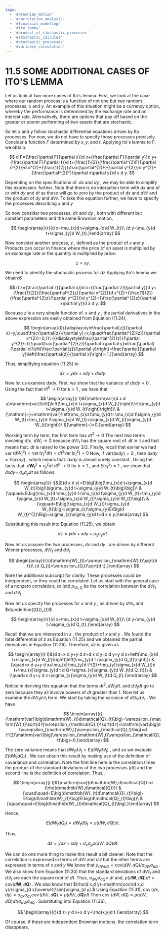 ```yaml
---
tags:
  - '#brownian_motion'
  - '#correlation_analysis'
  - '#financial_modeling'
  - '#ito_lemma'
  - '#product_of_stochastic_processes'
  - '#stochastic_calculus'
  - '#stochastic_processes'
  - '#variance_calculation'
---
```

# 11.5 SOME ADDITIONAL CASES OF ITO'S LEMMA

Let us look at two more cases of Ito's lemma. First, we look at the case where our random process is a function of not one but two random processes, $x$ and $y.$ An example of this situation might be a currency option, whereby the performance is determined by the exchange rate and an interest rate. Alternatively, there are options that pay off based on the greater or poorer performing of two assets that are stochastic.

So let $x$ and $y$ follow stochastic differential equations driven by Ito processes. For now, we do not have to specify those processes precisely. Consider a function $F$ determined by $x,y,$ and $t.$ Applying Ito's lemma to F, we obtain.

$$
d F={\frac{\partial F}{\partial x}}d x+{\frac{\partial F}{\partial y}}d y+{\frac{\partial F}{\partial t}}d t+{\frac{1}{2}}{\frac{\partial^{2}F}{\partial x^{2}}}d x^{2}+{\frac{1}{2}}{\frac{\partial^{2}F}{\partial y^{2}}}d y^{2}+{\frac{\partial^{2}F}{\partial x\partial y}}d x d y.
$$

Depending on the specifications of. $d x$ and $d y$ , we may be able to simplify this expression. further. Note that there is no interaction term with $d x$ and $d t$ or with $d y$ and $d t$ as these will go to zero by the product of $d x$ and $d\mathbb{W}$ and the product of $d y$ and $d\mathbb{W}.$ To take this equation further, we have to specify the processes describing $x$ and $y$

So now consider two processes, $d x$ and $d y$ , both with different but constant parameters and the same Brownian motion,

$$
\begin{array}{r}{d x=\mu_{x}d t+\sigma_{x}d W_{t}}\ {d y=\mu_{y}d t+\sigma_{y}d W_{t}.}\end{array}
$$

Now consider another process, $z$ , defined as the product of $x$ and $y$ . Products can occur in finance where the price of an asset is multiplied by an exchange rate or the quantity is multiplied by price:

$$
z=x y.
$$

We need to identify the stochastic process for $d z$ Applying Ito's lemma we obtain:6

$$
d z={\frac{\partial z}{\partial x}}d x+{\frac{\partial z}{\partial y}}d y+{\frac{1}{2}}{\frac{\partial^{2}z}{\partial x^{2}}}d x^{2}+{\frac{1}{2}}{\frac{\partial^{2}z}{\partial y^{2}}}d y^{2}+{\frac{\partial^{2}z}{\partial x\partial y}}d x d y.
$$

Because $z$ is a very simple function of. $x$ and $y$ , the partial derivatives in the above expression are easily obtained from Equation (11.24),

$$
\begin{array}{l}{{\displaystyle\frac{\partial{z}}{\partial x}=y,\quad\frac{\partial{z}}{\partial y}=x,\quad\frac{\partial^{2}{z}}{\partial x^{2}}=0,}}\ {{\displaystyle\frac{\partial^{2}{z}}{\partial y^{2}}=0,\quad\frac{\partial^{2}{z}}{\partial x\partial y}=\frac{\partial}{\partial x}\left(\frac{\partial{z}}{\partial y}\right)=\frac{\partial}{\partial y}\left(\frac{\partial{z}}{\partial x}\right)=1.}}\end{array}
$$

Thus, simplifying equation (11.25) to

$$
d z=y d x+x d y+d x d y.
$$

Now let us examine dxdy. First, we show that the variance of $d x d y=0$ . Using the fact that $d t^{k}\to0$ for $k>1$ , we have that

$$
\begin{array}{r l}&{\mathrm{var}(d x d y)=\mathrm{var}\left[\left(\mu_{x}d t+\sigma_{x}d W_{t}\right)\left(\mu_{y}d t+\sigma_{y}d W_{t}\right)\right]}\ &{\mathrm{~}=\mathrm{var}\left(\mu_{x}d t\mu_{y}d t+\mu_{x}d t\sigma_{y}d W_{t}+\mu_{y}d t\sigma_{x}d W_{t}+\sigma_{x}d W_{t}\sigma_{y}d W_{t}\right)}\ &{\mathrm{~}=0.}\end{array}
$$

Working term by term, the first term has $d t^{2}\to0$ The next two terms involving dtc. ${\mathit{d W}}_{t}\to0$ because $d\mathbb{W}_{t}$ has the square root of. $d t$ in it and that means that. $d t$ is raised to the power 3/2. Finally, recall that earlier we had var $\left(d W_{t}^{2}\right)=\operatorname{var}\left(\varepsilon_{t}^{2}d t\right)=d t^{2}\operatorname{var}\left(\varepsilon_{t}^{2}\right)=0$ Now, if $\mathrm{var}(d x d y)=0$ , then $d x d y=E(d x d y)$ , which means that. $d x d y$ is almost surely constant.. Using the facts that. $d\mathbf{W}_{t}^{2}=\varepsilon_{t}^{2}d t$ $d t^{k}\to0$ for $k>1$ , and $E\big(\varepsilon_{t}^{2}\big)=1$ , we show that. $d x d y=$ $\sigma_{x}\sigma_{y}d t$ as follows:

$$
\begin{array}{r l}&{E(d x d y)=E\big[\big(\mu_{x}d t+\sigma_{x}d W_{t}\big)\big(\mu_{y}d t+\sigma_{y}d W_{t}\big)\big]}\ &{\qquad=E\big(\mu_{x}d t\mu_{y}d t+\mu_{x}d t\sigma_{y}d W_{t}+\mu_{y}d t\sigma_{x}d W_{t}+\sigma_{x}d W_{t}\sigma_{y}d W_{t}\big)}\ &{\qquad=E\big(\sigma_{x}d W_{t}\sigma_{y}d W_{t}\big)=\sigma_{x}\sigma_{y}E\Big(d W_{t}^{2}\Big)=\sigma_{x}\sigma_{y}d t=d x d y.}\end{array}
$$

Substituting this result into Equation (11.25), we obtain

$$
d z=y d x+x d y+\sigma_{x}\sigma_{y}d t.
$$

Now let us assume the two processes, $d x$ and $d y$ , are driven by different Wiener processes, $d\mathbb{W}_{t}$ and $d\boldsymbol{\mathcal{Q}}_{t}$

$$
\begin{array}{r}{d\mathrm{W}_{t}=\varepsilon_{\mathrm{W},t}\sqrt{d t}}\ {d Q_{t}=\varepsilon_{Q,t}\sqrt{d t}.}\end{array}
$$

Note the additional subscript for clarity. These processes could be independent, or they could be correlated. Let us start with the general case of a nonzero correlation, so letd $\rho_{\mathbb{W},\mathbb{Q}}$ be the correlation between the $d\mathbb{W}_{t}$ and $d\boldsymbol{\mathcal{Q}}_{t}$

Now let us specify the processes for $x$ and $y$ , as driven by $d\mathbb{W}_{t}$ and $d\underline{{Q}}_{t}$

$$
\begin{array}{r}{d x=\mu_{x}d t+\sigma_{x}d W_{t}}\ {d y=\mu_{y}d t+\sigma_{y}d Q_{t}.}\end{array}
$$

Recall that we are interested in $z$ , the product of $x$ and $y$ . We found the total differential of $z$ as Equation (11.25) and we obtained the partial derivatives in Equation (11.26). Therefore, $d z$ is given as

$$
\begin{array}{r l}&{d z=x d y+y d z+d x d y=x d y+y d x+\left(\mu_{x}d t+\sigma_{x}d W_{t}\right)\left(\mu_{y}d t+\sigma_{y}d Q_{t}\right)}\ &{\quad=x d y+y d x+\mu_{x}\mu_{y}d t^{2}+\mu_{y}\sigma_{x}d W_{t}d t+\mu_{x}\sigma_{y}d t d Q+\sigma_{x}\sigma_{y}d W_{t}d Q_{t}}\ &{\quad=x d y+y d x+\sigma_{x}\sigma_{y}d W_{t}d Q_{t}.}\end{array}
$$

Notice in deriving this equation that the terms $d t^{2},d\mathrm{W}_{t}d t.$ and $d\boldsymbol{\mathcal{Q}}_{t}d t$ go to zero because they all involve powers of $d t$ greater than 1. Now let us examine the $d\mathbb{W}_{t}d\mathcal{Q}_{t}$ term. We start by taking the variance of $d\mathbb{W}_{t}d\mathcal{Q}_{t}$ . We have

$$
\begin{array}{r}{\mathrm{var}\big(d\mathrm{W}_{t}d\mathcal{Q}_{t}\big)=\varepsilon_{\mathrm{W},t}\sqrt{d t}\varepsilon_{\mathcal{Q},t}\sqrt{d t}=\mathrm{var}\big(d t\varepsilon_{\mathrm{W},t}\varepsilon_{\mathcal{Q},t}\big)=d t^{2}\mathrm{var}\big(\varepsilon_{\mathrm{W},t}\varepsilon_{\mathcal{Q},t}\big)=0.}\end{array}
$$

The zero variance means that $d\mathrm{W}_{t}d\mathcal{Q}_{t}=E\big(d\mathrm{W}_{t}d\mathcal{Q}_{t}\big)$ , and so we evaluate $E\big(d W_{t}d Q_{t}\big)$ . We can obtain this result by making use of the definition of covariance and correlation. Note the first line here is the correlation times the product of the standard deviations of the two processes $(d t)$ and the second line is the definition of correlation. Thus,.

$$
\begin{array}{r l}&{\mathrm{cov}(d\mathbb{W},d\mathcal{Q})=d t\rho(d\mathbb{W},d\mathcal{Q})}\ &{\quad\quad=E\big(d\mathbb{W}_{t}d\mathcal{Q}_{t}\big)-E\big(d\mathbb{W}_{t}\big)E\big(d\mathcal{Q}_{t}\big)}\ &{\quad\quad=E\big(d\mathbb{W}_{t}d\mathcal{Q}_{t}\big).}\end{array}
$$

Hence,

$$
E\big(d W_{t}d Q_{t}\big)=d W_{t}d Q_{t}=\rho(d W,d Q)d t.
$$

Thus,

$$
d z=y d x+x d y+\sigma_{x}\sigma_{y}\rho(d W,d Q)d t.
$$

We can do one more thing to make this result a bit cleaner. Note that the correlation is expressed in terms of $d\mathbb{W}$ and $d\mathcal{Q}$ but the other terms are expressed in terms of $x$ and $y$ We know that $\rho_{d W d Q}=\mathrm{cov}(d W,d Q)/\sigma_{d W}\sigma_{d Q}$ . We also know from Equation (11.30) that the standard deviations of $d\mathbb{W}_{t}$ and $d\boldsymbol{\mathcal{Q}}_{t}$ are each the square root of $d t.$ Thus, $\sigma_{d\mathrm{W}}\sigma_{d\mathrm{Q}}=$ $d t$ and, $\rho(d\boldsymbol{W},d\boldsymbol{Q})d t=\mathrm{cov}(d\boldsymbol{W},d\boldsymbol{Q})$ . We also know that $\rho(d x,d y)=\mathrm{cov}(d x,d y)/\sigma_{d x}\overset{\sim}\sigma_{d y}.$ Using Equation (11.31), $\operatorname{cov}(d x,d y)=\sigma_{d x}\sigma_{d y}\operatorname{cov}(d\mathbb{W},d\boldsymbol{Q})=\rho(d\mathbb{W},d\boldsymbol{Q})d t$ Then cov $(d W,d Q)=\rho(d W,d Q)d t/\sigma_{d W}\sigma_{d Q}$ . Substituting into Equation (11.36),

$$
\begin{array}{r}{d z=y d x+x d y+\rho(x,y)d t.}\end{array}
$$

Of course, if these are independent Brownian motions, the correlation term disappears.

